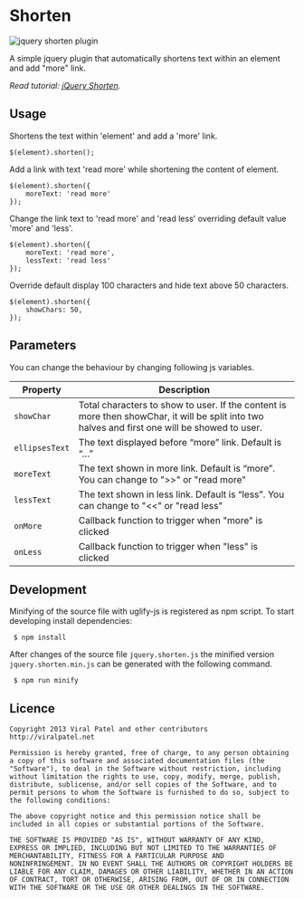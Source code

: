 Shorten
=======

![jquery shorten plugin](http://img.viralpatel.net/2010/12/show-more-link.png "jquery shorten plugin")

A simple jquery plugin that automatically shortens text within an element and add "more" link.

*Read tutorial: [jQuery Shorten](http://viralpatel.net/blogs/dynamically-shortened-text-show-more-link-jquery/).*

Usage
-----
Shortens the text within 'element' and add a 'more' link.

    $(element).shorten();

Add a link with text 'read more' while shortening the content of element.

	$(element).shorten({
		moreText: 'read more'
	});

Change the link text to 'read more' and 'read less' overriding default value 'more' and 'less'.

	$(element).shorten({
		moreText: 'read more',
		lessText: 'read less'
	});

Override default display 100 characters and hide text above 50 characters.

	$(element).shorten({
		showChars: 50,
	});

Parameters
----------
You can change the behaviour by changing following js variables.

| Property       | Description                                                                               |
| -------------- | ----------------------------------------------------------------------------------------- |
| `showChar`     | Total characters to show to user. If the content is more then showChar, it will be split into two halves and first one will be showed to user.                                                                                  |
| `ellipsesText` | The text displayed before “more” link. Default is “…”                                     |
| `moreText`     | The text shown in more link. Default is “more”. You can change to ">>" or "read more"     |
| `lessText`     | The text shown in less link. Default is “less”. You can change to "<<" or "read less"     |
| `onMore`       | Callback function to trigger when "more" is clicked                                       |
| `onLess`       | Callback function to trigger when "less" is clicked                                       |

Development
-----------

Minifying of the source file with uglify-js is registered as npm script.
To start developing install dependencies:

     $ npm install

After changes of the source file `jquery.shorten.js` the minified version
`jquery.shorten.min.js` can be generated with the following command.

     $ npm run minify

Licence
-------

	Copyright 2013 Viral Patel and other contributors
	http://viralpatel.net

	Permission is hereby granted, free of charge, to any person obtaining
	a copy of this software and associated documentation files (the
	"Software"), to deal in the Software without restriction, including
	without limitation the rights to use, copy, modify, merge, publish,
	distribute, sublicense, and/or sell copies of the Software, and to
	permit persons to whom the Software is furnished to do so, subject to
	the following conditions:

	The above copyright notice and this permission notice shall be
	included in all copies or substantial portions of the Software.

	THE SOFTWARE IS PROVIDED "AS IS", WITHOUT WARRANTY OF ANY KIND,
	EXPRESS OR IMPLIED, INCLUDING BUT NOT LIMITED TO THE WARRANTIES OF
	MERCHANTABILITY, FITNESS FOR A PARTICULAR PURPOSE AND
	NONINFRINGEMENT. IN NO EVENT SHALL THE AUTHORS OR COPYRIGHT HOLDERS BE
	LIABLE FOR ANY CLAIM, DAMAGES OR OTHER LIABILITY, WHETHER IN AN ACTION
	OF CONTRACT, TORT OR OTHERWISE, ARISING FROM, OUT OF OR IN CONNECTION
	WITH THE SOFTWARE OR THE USE OR OTHER DEALINGS IN THE SOFTWARE.
